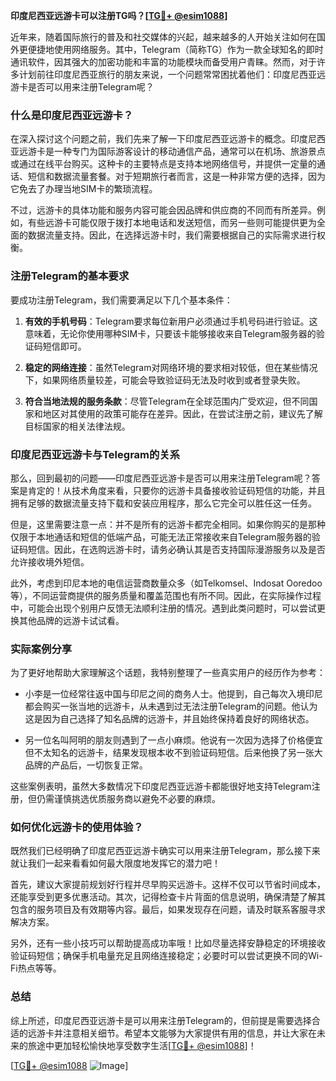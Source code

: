 **印度尼西亚远游卡可以注册TG吗？[[TG💪+ @esim1088](https://t.me/s/esim1088)]**

近年来，随着国际旅行的普及和社交媒体的兴起，越来越多的人开始关注如何在国外更便捷地使用网络服务。其中，Telegram（简称TG）作为一款全球知名的即时通讯软件，因其强大的加密功能和丰富的功能模块而备受用户青睐。然而，对于许多计划前往印度尼西亚旅行的朋友来说，一个问题常常困扰着他们：印度尼西亚远游卡是否可以用来注册Telegram呢？

### 什么是印度尼西亚远游卡？

在深入探讨这个问题之前，我们先来了解一下印度尼西亚远游卡的概念。印度尼西亚远游卡是一种专门为国际游客设计的移动通信产品，通常可以在机场、旅游景点或通过在线平台购买。这种卡的主要特点是支持本地网络信号，并提供一定量的通话、短信和数据流量套餐。对于短期旅行者而言，这是一种非常方便的选择，因为它免去了办理当地SIM卡的繁琐流程。

不过，远游卡的具体功能和服务内容可能会因品牌和供应商的不同而有所差异。例如，有些远游卡可能仅限于拨打本地电话和发送短信，而另一些则可能提供更为全面的数据流量支持。因此，在选择远游卡时，我们需要根据自己的实际需求进行权衡。

### 注册Telegram的基本要求

要成功注册Telegram，我们需要满足以下几个基本条件：

1. **有效的手机号码**：Telegram要求每位新用户必须通过手机号码进行验证。这意味着，无论你使用哪种SIM卡，只要该卡能够接收来自Telegram服务器的验证码短信即可。
   
2. **稳定的网络连接**：虽然Telegram对网络环境的要求相对较低，但在某些情况下，如果网络质量较差，可能会导致验证码无法及时收到或者登录失败。

3. **符合当地法规的服务条款**：尽管Telegram在全球范围内广受欢迎，但不同国家和地区对其使用的政策可能存在差异。因此，在尝试注册之前，建议先了解目标国家的相关法律法规。

### 印度尼西亚远游卡与Telegram的关系

那么，回到最初的问题——印度尼西亚远游卡是否可以用来注册Telegram呢？答案是肯定的！从技术角度来看，只要你的远游卡具备接收验证码短信的功能，并且拥有足够的数据流量支持下载和安装应用程序，那么它完全可以胜任这一任务。

但是，这里需要注意一点：并不是所有的远游卡都完全相同。如果你购买的是那种仅限于本地通话和短信的低端产品，可能无法正常接收来自Telegram服务器的验证码短信。因此，在选购远游卡时，请务必确认其是否支持国际漫游服务以及是否允许接收境外短信。

此外，考虑到印尼本地的电信运营商数量众多（如Telkomsel、Indosat Ooredoo等），不同运营商提供的服务质量和覆盖范围也有所不同。因此，在实际操作过程中，可能会出现个别用户反馈无法顺利注册的情况。遇到此类问题时，可以尝试更换其他品牌的远游卡试试看。

### 实际案例分享

为了更好地帮助大家理解这个话题，我特别整理了一些真实用户的经历作为参考：

- 小李是一位经常往返中国与印尼之间的商务人士。他提到，自己每次入境印尼都会购买一张当地的远游卡，从未遇到过无法注册Telegram的问题。他认为这是因为自己选择了知名品牌的远游卡，并且始终保持着良好的网络状态。

- 另一位名叫阿明的朋友则遇到了一点小麻烦。他说有一次因为选择了价格便宜但不太知名的远游卡，结果发现根本收不到验证码短信。后来他换了另一张大品牌的产品后，一切恢复正常。

这些案例表明，虽然大多数情况下印度尼西亚远游卡都能很好地支持Telegram注册，但仍需谨慎挑选优质服务商以避免不必要的麻烦。

### 如何优化远游卡的使用体验？

既然我们已经明确了印度尼西亚远游卡确实可以用来注册Telegram，那么接下来就让我们一起来看看如何最大限度地发挥它的潜力吧！

首先，建议大家提前规划好行程并尽早购买远游卡。这样不仅可以节省时间成本，还能享受到更多优惠活动。其次，记得检查卡片背面的信息说明，确保清楚了解其包含的服务项目及有效期等内容。最后，如果发现存在问题，请及时联系客服寻求解决方案。

另外，还有一些小技巧可以帮助提高成功率哦！比如尽量选择安静稳定的环境接收验证码短信；确保手机电量充足且网络连接稳定；必要时可以尝试更换不同的Wi-Fi热点等等。

### 总结

综上所述，印度尼西亚远游卡是可以用来注册Telegram的，但前提是需要选择合适的远游卡并注意相关细节。希望本文能够为大家提供有用的信息，并让大家在未来的旅途中更加轻松愉快地享受数字生活[[TG💪+ @esim1088](https://t.me/s/esim1088)]！

[[TG💪+ @esim1088](https://t.me/s/esim1088) ![Image](https://i.postimg.cc/4NQfJmqS/Snipaste-2025-05-13-00-14-12.png)]